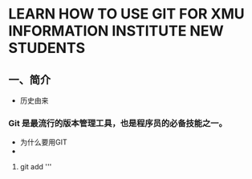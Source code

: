 # LEARN HOW TO USE GIT FOR XMU INFORMATION INSTITUTE NEW STUDENTS
## 一、简介
* 历史由来
### Git 是最流行的版本管理工具，也是程序员的必备技能之一。
* 为什么要用GIT
* 
1. git add 
'''
